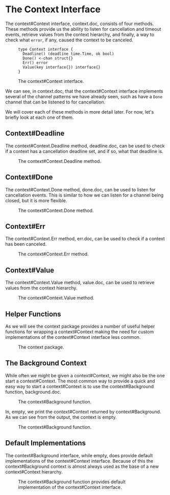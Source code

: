 # The Context Interface

The <godoc>context#Context</godoc> interface, <ref>context.doc</ref>, consists of four methods. These methods provide us the ability to listen for cancellation and timeout events, retrieve values from the context hierarchy, and finally, a way to check what `error`, if any, caused the context to be canceled.

<figure id="context.doc" type="listing">

```godoc
type Context interface {
  Deadline() (deadline time.Time, ok bool)
  Done() <-chan struct{}
  Err() error
  Value(key interface{}) interface{}
}
```

<figcaption>The <godoc>context#Context</godoc> interface.</figcaption>
</figure>

We can see, in <ref>context.doc</ref>, that the <godoc>context#Context</godoc> interface implements several of the channel patterns we have already seen, such as have a `Done` channel that can be listened to for cancellation.

We will cover each of these methods in more detail later. For now, let's briefly look at each one of them.

## Context#Deadline

The <godoc>context#Context.Deadline</godoc> method, <ref>deadline.doc</ref>, can be used to check if a context has a cancellation deadline set, and if so, what that deadline is.

<figure id="deadline.doc" type="listing">

<go doc="context.Context.Deadline"></go>

<figcaption>The <godoc>context#Context.Deadline</godoc> method.</figcaption>
</figure>

## Context#Done

The <godoc>context#Context.Done</godoc> method, <ref>done.doc</ref>, can be used to listen for cancellation events. This is similar to how we can listen for a channel being closed, but it is more flexible.

<figure id="done.doc" type="listing">

<go doc="context.Context.Done"></go>

<figcaption>The <godoc>context#Context.Done</godoc> method.</figcaption>
</figure>

## Context#Err

The <godoc>context#Context.Err</godoc> method, <ref>err.doc</ref>, can be used to check if a context has been canceled.

<figure id="err.doc" type="listing">

<go doc="context.Context.Err"></go>

<figcaption>The <godoc>context#Context.Err</godoc> method.</figcaption>
</figure>

## Context#Value

The <godoc>context#Context.Value</godoc> method, <ref>value.doc</ref>, can be used to retrieve values from the context hierarchy.

<figure id="value.doc" type="listing">

<go doc="context.Context.Value"></go>

<figcaption>The <godoc>context#Context.Value</godoc> method.</figcaption>
</figure>

## Helper Functions

As we will see the <godoc>context</godoc> package provides a number of useful helper functions for wrapping a <godoc>context#Context</godoc> making the need for custom implementations of the <godoc>context#Context</godoc> interface less common.

<figure id="helper.doc" type="listing">

<go doc="-short context"></go>

<figcaption>The <godoc>context</godoc> package.</figcaption>
</figure>

## The Background Context

While often we might be given a <godoc>context#Context</godoc>, we might also be the one start a <godoc>context#Context</godoc>. The most common way to provide a quick and easy way to start a <godoc>context#Context</godoc> is to use the <godoc>context#Background</godoc> function, <ref>background.doc</ref>.

<figure id="background.doc" type="listing">

<go doc="context.Background"></go>

<figcaption>The <godoc>context#Background</godoc> function.</figcaption>
</figure>

In, <ref>empty</ref>, we print the <godoc>context#Context</godoc> returned by <godoc>context#Background</godoc>. As we can see from the output, the context is empty.

<figure id="empty" type="listing">

<go run="main.go" src="src/background/empty" code="main.go#example"></go>

<figcaption>The <godoc>context#Background</godoc> function.</figcaption>
</figure>

## Default Implementations

The <godoc>context#Background</godoc> interface, while empty, does provide default implementations of the <godoc>context#Context</godoc> interface. Because of this the <godoc>context#Background</godoc> context is almost always used as the base of a new <godoc>context#Context</godoc> hierarchy.

<figure id="implementation" type="listing">

<go run="main.go" src="src/background/implementation" code="main.go#example"></go>

<figcaption>The <godoc>context#Background</godoc> function provides default implementation of the <godoc>context#Context</godoc> interface.</figcaption>
</figure>
